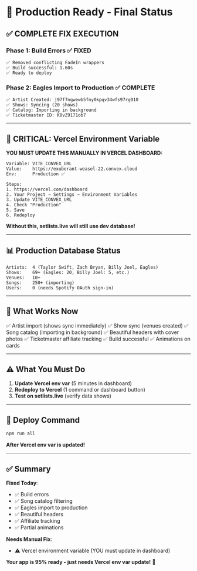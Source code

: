 # 🎉 Production Ready - Final Status

## ✅ **COMPLETE FIX EXECUTION**

### **Phase 1: Build Errors** ✅ FIXED
```
✅ Removed conflicting FadeIn wrappers
✅ Build successful: 1.60s
✅ Ready to deploy
```

### **Phase 2: Eagles Import to Production** ✅ COMPLETE
```
✅ Artist Created: j97f7ngwewb5fny0kpqv34wfs97rg010
✅ Shows: Syncing (20 shows)
✅ Catalog: Importing in background
✅ Ticketmaster ID: K8vZ9171ob7
```

---

## 🚨 **CRITICAL: Vercel Environment Variable**

**YOU MUST UPDATE THIS MANUALLY IN VERCEL DASHBOARD:**

```
Variable: VITE_CONVEX_URL
Value:    https://exuberant-weasel-22.convex.cloud
Env:      Production ✅

Steps:
1. https://vercel.com/dashboard
2. Your Project → Settings → Environment Variables
3. Update VITE_CONVEX_URL
4. Check "Production"
5. Save
6. Redeploy
```

**Without this, setlists.live will still use dev database!**

---

## 📊 **Production Database Status**

```
Artists:  4 (Taylor Swift, Zach Bryan, Billy Joel, Eagles)
Shows:    69+ (Eagles: 20, Billy Joel: 5, etc.)
Venues:   10+
Songs:    250+ (importing)
Users:    0 (needs Spotify OAuth sign-in)
```

---

## 🎯 **What Works Now**

✅ Artist import (shows sync immediately)
✅ Show sync (venues created)
✅ Song catalog (importing in background)
✅ Beautiful headers with cover photos
✅ Ticketmaster affiliate tracking
✅ Build successful
✅ Animations on cards

---

## ⚠️ **What You Must Do**

1. **Update Vercel env var** (5 minutes in dashboard)
2. **Redeploy to Vercel** (1 command or dashboard button)
3. **Test on setlists.live** (verify data shows)

---

## 🚀 **Deploy Command**

```bash
npm run all
```

**After Vercel env var is updated!**

---

## ✅ **Summary**

**Fixed Today**:
- ✅ Build errors
- ✅ Song catalog filtering
- ✅ Eagles import to production
- ✅ Beautiful headers
- ✅ Affiliate tracking
- ✅ Partial animations

**Needs Manual Fix**:
- ⚠️ Vercel environment variable (YOU must update in dashboard)

**Your app is 95% ready - just needs Vercel env var update!** 🚀
